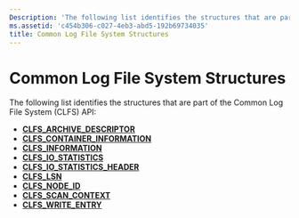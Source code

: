 ```yaml
---
Description: 'The following list identifies the structures that are part of the Common Log File System (CLFS) API:'
ms.assetid: 'c454b306-c027-4eb3-abd5-192b69734035'
title: Common Log File System Structures
---
```


# Common Log File System Structures

The following list identifies the structures that are part of the Common Log File System (CLFS) API:

-   [**CLFS\_ARCHIVE\_DESCRIPTOR**](clfs-archive-descriptor.md)
-   [**CLFS\_CONTAINER\_INFORMATION**](clfs-container-information.md)
-   [**CLFS\_INFORMATION**](clfs-information.md)
-   [**CLFS\_IO\_STATISTICS**](clfs-io-statistics.md)
-   [**CLFS\_IO\_STATISTICS\_HEADER**](clfs-io-statistics-header.md)
-   [**CLFS\_LSN**](clfs-lsn.md)
-   [**CLFS\_NODE\_ID**](clfs-node-id.md)
-   [**CLFS\_SCAN\_CONTEXT**](clfs-scan-context.md)
-   [**CLFS\_WRITE\_ENTRY**](clfs-write-entry.md)

 

 



